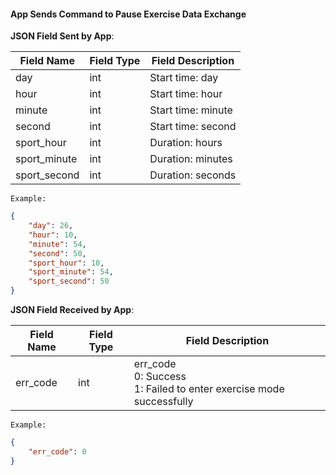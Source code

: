 #### App Sends Command to Pause Exercise Data Exchange


**JSON Field Sent by App**:

| Field Name       | Field Type | Field Description     |
| ---------------- | ---------- | --------------------- |
| day              | int        | Start time: day       |
| hour             | int        | Start time: hour      |
| minute           | int        | Start time: minute    |
| second           | int        | Start time: second    |
| sport_hour       | int        | Duration: hours       |
| sport_minute     | int        | Duration: minutes     |
| sport_second     | int        | Duration: seconds     |

`Example:`

```json
{
    "day": 26,
    "hour": 10,
    "minute": 54,
    "second": 50,
    "sport_hour": 10,
    "sport_minute": 54,
    "sport_second": 50
}
```

**JSON Field Received by App**:

| Field Name | Field Type | Field Description                                                        |
| ---------- | ---------- | ----------------------------------------------------------------------- |
| err_code   | int        | err_code<br/>0: Success<br/>1: Failed to enter exercise mode successfully |

`Example:`

```json
{
    "err_code": 0
}
```
